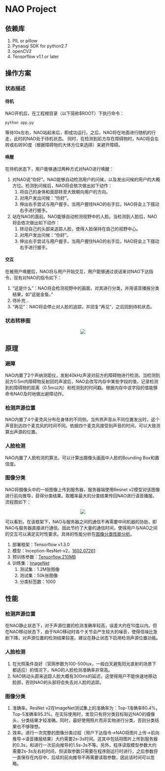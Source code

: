 # NAO Project

## 依赖库
1. PIL or pillow
2. Pynaoqi SDK for python2.7
3. openCV2
4. Tensorflow v1.1 or later

## 操作方案
### 状态描述
#### 待机
NAO开机后，在工程根目录（以下简称$ROOT）下执行命令：
```
python app.py
```
等待10s左右，NAO站起来后，即成功运行。之后，NAO将在地面进行随机的行走，此时的NAO处于待机状态。
同时，在检测到前方存在障碍物时，NAO将会左转或右转90度（根据障碍物的大体方位来选择）来避开障碍。
#### 唤醒
在待机状态下，用户能够通过两种方式对NAO进行唤醒：
1. 对NAO说“你好”。NAO能够自动检测用户的问候，以及发出问候的用户的大概方位。检测到问候后，NAO将会依次做出如下动作：
	1. 将自己的身体和面部转至大致朝向用户的方向。
	2. 对用户发出问候：“你好”。
	3. 伸出右手尝试与用户握手。当用户握住NAO的右手后，NAO将会上下摆动右手进行握手。
2. 站在NAO的面前。NAO能够自动检测视野中的人脸。当检测到人脸后，NAO将会依次做出如下动作：
	1. 转动自己的头部来追踪人脸，使得人脸保持在自己的视野中心。
	2. 对用户发出问候：“你好”。
	3. 伸出右手尝试与用户握手。当用户握住NAO的右手后，NAO将会上下摆动右手进行握手。
#### 交互
在被用户唤醒后，NAO将与用户开始交互，用户能够通过说话来对NAO下达指令，现有对NAO的指令如下：
1. “这是什么”：NAO将会检测视野中的画面，对其进行分类，并用语音播报分类结果，如“这是金鱼。”
2. 待补充...
3. “再见”：NAO将会停止对人脸的追踪，并回复“再见”，之后回到待机状态。
### 状态转移图
<div align=center><img src="https://github.com/raxxerwan/NAO_Project/blob/master/doc/frame.png" /></div>

## 原理
### 避障
NAO内置了2个声纳测距仪，发射40kHz声波对前方的障碍物进行检测。当检测到前方0.5m内障碍物反射回的声波后，NAO会改写内存中某些字段的值，记录检测到的障碍物的距离（0.5m以内）和检测到的时间戳。根据内存中该字段的值能够命令NAO及时地做出避障动作。
### 检测声源位置
NAO内置了4个麦克风分布在身体的不同侧。当外界声音从不同位置发出时，这个声音到达四个麦克风的时间不同。依据四个麦克风接受到声音的时间，可以大致测算出声源的位置。
### 人脸检测
NAO内置了人脸检测的算法，可以计算出摄像头画面中人脸的Bounding Box和置信度。
### 图像分类
NAO将摄像头中的一帧图像上传到服务器，服务器端使用Resnet v2模型对该图像进行前向推导，获得分类结果。取概率最大的分类结果传回NAO进行语音播报。流程图如下：
<div align=center><img src="https://github.com/raxxerwan/NAO_Project/blob/master/doc/imageClassifierProcess.png"></div>

可以看到，在该框架下，NAO与服务器之间的通信不再需要中间机器的协助，即NAO与服务器直接进行通信。因此节约了大量的通信时间，使得用户与NAO之间的交互可以满足实时性要求。具体的性能分析在[图像分类性能分析](#图像分类-1)。
1. 部署框架：Tensorflow v1.3.0
2. 模型：Inception-ResNet-v2，[1602.07261](https://arxiv.org/abs/1602.07261)
3. 预训练参数：[Tensorflow,210MB](http://download.tensorflow.org/models/inception_resnet_v2_2016_08_30.tar.gz)
4. 训练集：[ImageNet](http://www.image-net.org/challenges/LSVRC/2012/)
	1. 测试集：1.2M张图像
	2. 测试集：50k张图像
	3. 分类标签数：1000

## 性能
### 检测声源位置
在NAO静止状态下，对于声源位置的检测准确率较高，误差大约在10度以内。但在NAO移动状态下，由于NAO移动时各个关节会产生较大的噪音，使得信噪比急剧下降，对声源位置的检测结果较差。建议在静止状态下启用检测声源位置功能。
### 人脸检测
1. 在光照条件良好（官网参数为100-500lux，一般白天避免阳光直射的场景下都适应）的情况下，NAO的人脸检测准确率非常高。
2. NAO转动头部来追踪人脸大概有300ms的延迟，这使得用户不能快速地移动脸部，否则NAO的头部将会失去对人脸的追踪。
### 图像分类
1. 准确率。ResNet v2在ImageNet测试集上的准确率为：Top-1准确率80.4%，Top-5准确率95.3%。在实际使用时，发现只有将分类目标贴近NAO的摄像头，分类结果才较准确。同时，最好使用照片而非实物进行分类，否则分类结果也不够理想。
2. 效率。进行一次完整的图像分类过程（用户下达指令->NAO将图片上传->前向推导->语音播报结果）大约需要2s-3s时间。这其中包括将图片上传到服务器的0.3s，和进行一次前向推导的1.5s-3s不等。另外，程序读取模型参数大约需要2s-3s左右的时间，但读取参数只需要在程序刚运行时进行，之后参数将一直保存在内存中，后续的前向推导不再需要读取参数，因此该时间可以忽略。


